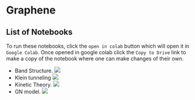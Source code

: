 # Graphene

## List of Notebooks

To run these notebooks, click the `open in colab` button which will open it in `Google Colab`. Once opened in google colab click the `Copy to Drive` link to make a copy of the notebook where one can make changes of their own.

- Band Structure. [![](https://colab.research.google.com/assets/colab-badge.svg)](https://colab.research.google.com/github/biplab37/Graphene/blob/main/Graphene_Band_Structure.ipynb)
- Klein tunneling [![](https://colab.research.google.com/assets/colab-badge.svg)](https://colab.research.google.com/github/biplab37/Graphene/blob/main/Klein_tunneling.ipynb)
- Kinetic Theory. [![](https://colab.research.google.com/assets/colab-badge.svg)](https://colab.research.google.com/github/biplab37/Graphene/blob/main/solveode.ipynb)
- GN model. [![](https://colab.research.google.com/assets/colab-badge.svg)](https://colab.research.google.com/github/biplab37/Graphene/blob/main/GN_model.ipynb)
